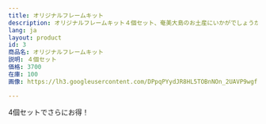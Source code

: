 ```yaml
---
title: オリジナルフレームキット
description: オリジナルフレームキット４個セット、奄美大島のお土産にいかがでしょうか？沢山のお友達にプレゼントすれば、喜ばれること間違いなし！
lang: ja
layout: product
id: 3
商品名: オリジナルフレームキット
説明: ４個セット
価格: 3700
在庫: 100
画像: https://lh3.googleusercontent.com/DPpqPYydJR8HL5TOBnNOn_2UAVP9wgf86MlV5Ct4fXe1yifLrw1Qoe9vMccKzATZoUwhvUBkPeoc

---
```

4個セットでさらにお得！
